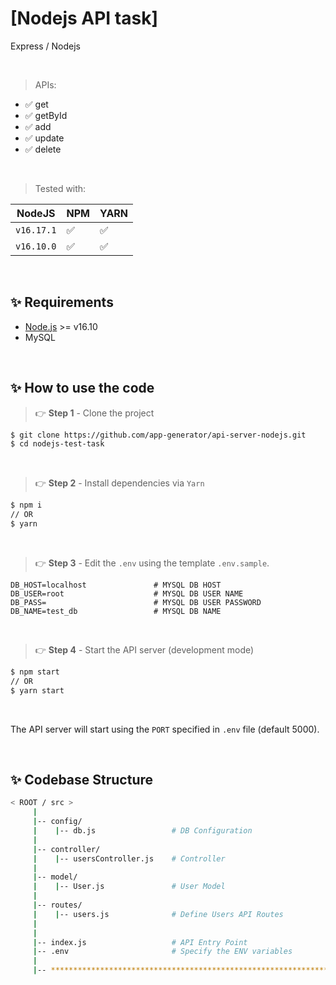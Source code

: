 
# [Nodejs API task]

Express / Nodejs 

<br />

> APIs:

- ✅ get 
- ✅ getById
- ✅ add
- ✅ update
- ✅ delete
  
<br />

> Tested with:

| NodeJS | NPM | YARN | 
| --- | --- | --- | 
| `v16.17.1`  | ✅ | ✅ |
| `v16.10.0` | ✅ | ✅ | 

<br />

## ✨ Requirements

- [Node.js](https://nodejs.org/) >= v16.10
- MySQL

<br />

## ✨ How to use the code

> 👉 **Step 1** - Clone the project

```bash
$ git clone https://github.com/app-generator/api-server-nodejs.git
$ cd nodejs-test-task
```

<br />

> 👉 **Step 2** - Install dependencies via `Yarn`

```bash
$ npm i
// OR 
$ yarn
```

<br />


> 👉 **Step 3** - Edit the `.env` using the template `.env.sample`. 

```env
DB_HOST=localhost               # MYSQL DB HOST
DB_USER=root                    # MYSQL DB USER NAME
DB_PASS=                        # MYSQL DB USER PASSWORD
DB_NAME=test_db                 # MYSQL DB NAME

```

<br />

> 👉 **Step 4** - Start the API server (development mode)

```bash
$ npm start
// OR
$ yarn start
```

<br />

The API server will start using the `PORT` specified in `.env` file (default 5000).

<br />

## ✨ Codebase Structure

```bash
< ROOT / src >
     | 
     |-- config/                              
     |    |-- db.js                 # DB Configuration       
     | 
     |-- controller/
     |    |-- usersController.js    # Controller
     |
     |-- model/                              
     |    |-- User.js               # User Model 
     | 
     |-- routes/                              
     |    |-- users.js              # Define Users API Routes
     | 
     | 
     |-- index.js                   # API Entry Point
     |-- .env                       # Specify the ENV variables
     |                        
     |-- ************************************************************************
```

<br />

